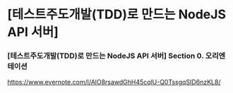 # [테스트주도개발(TDD)로 만드는 NodeJS API 서버]

### [테스트주도개발(TDD)로 만드는 NodeJS API 서버] Section 0. 오리엔테이션
https://www.evernote.com/l/AlO8rsawdGhH45cqlU-Q0TssgqSID6nzKL8/